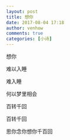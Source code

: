 ```yaml
---
layout: post
title: 想你
date: 2017-08-04 17:18
author: venhow
comments: true
categories: [小诗]
---
```

想你

难以入睡

难入睡

何以梦里相会

百转千回

百转千回

思你念你想你千百回
